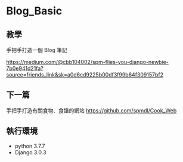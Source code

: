 # Blog_Basic

## 教學
手把手打造一個 Blog 筆記

https://medium.com/@cbb104002/spm-flies-you-django-newbie-7b0e941d21fa?source=friends_link&sk=a0d6cd9225b00df3f99b64f309157bf2

## 下一篇
手把手打造有關食物、食譜的網站
https://github.com/spmdl/Cook_Web


## 執行環境
- python 3.7.7
- Django 3.0.3
